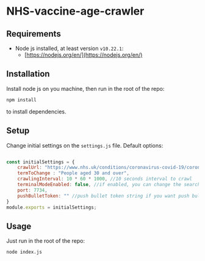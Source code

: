 # NHS-vaccine-age-crawler

##  Requirements
- Node js installed, at least version `v10.22.1`:
    - [https://nodejs.org/en/](https://nodejs.org/en/)

## Installation
Install node js on you machine, then run in the root of the repo:
```bash
npm install
```
to install dependencies.

## Setup
Change initial settings on the `settings.js` file.
Default options:
```js

const initialSettings = {
    crawlUrl: "https://www.nhs.uk/conditions/coronavirus-covid-19/coronavirus-vaccination/who-can-get-the-vaccine/",
    termToChange : "People aged 30 and over",
    crawlingInterval: 10 * 60 * 1000, //10 seconds interval to crawl
    terminalModeEnabled: false, //if enabled, you can change the search term while the crawler is running
    port: 7734,
    pushBulletToken: "" //push bullet token string if you want push bullet integration
}
module.exports = initialSettings;
```

## Usage
Just run in the root of the repo:
```bash
node index.js
```
